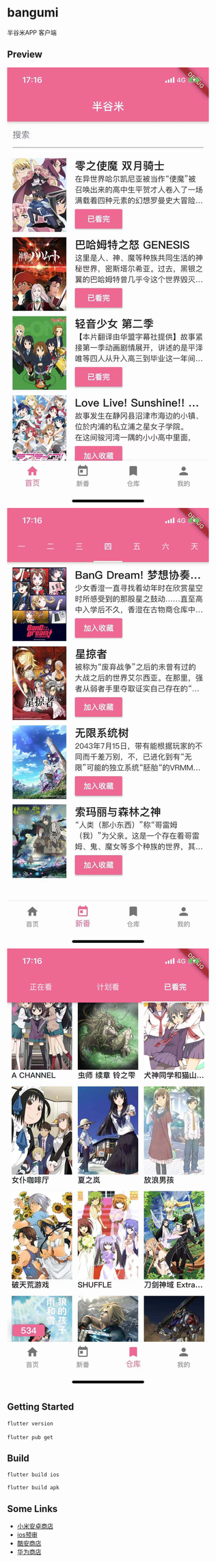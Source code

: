 # bangumi

半谷米APP 客户端

## Preview

![previewImage1](https://github.com/limichange/bangumi-client/blob/master/preview/1.jpeg?raw=true)
![previewImage2](https://github.com/limichange/bangumi-client/blob/master/preview/2.jpeg?raw=true)
![previewImage3](https://github.com/limichange/bangumi-client/blob/master/preview/3.jpeg?raw=true)

## Getting Started

```
flutter version

flutter pub get  
```

## Build

```
flutter build ios
```

```
flutter build apk
```

## Some Links

- [小米安卓商店](https://dev.mi.com)
- [ios预审](https://wetest.qq.com)
- [酷安商店](https://developer.coolapk.com)
- [华为商店](https://developer.huawei.com/consumer/cn/console#/serviceCards)
